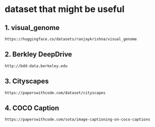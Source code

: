 # dataset that might be useful
## 1. visual_genome

    https://huggingface.co/datasets/ranjaykrishna/visual_genome

## 2. Berkley DeepDrive

    http://bdd-data.berkeley.edu

## 3. Cityscapes

    https://paperswithcode.com/dataset/cityscapes

## 4. COCO Caption

    https://paperswithcode.com/sota/image-captioning-on-coco-captions
